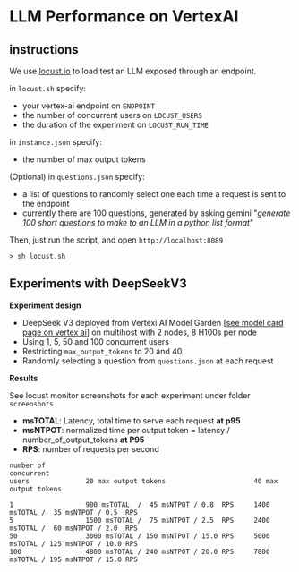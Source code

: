 # LLM Performance on VertexAI

## instructions

We use  [locust.io](https://locust.io/) to load test an LLM exposed through an endpoint.

in `locust.sh` specify:
- your vertex-ai endpoint on `ENDPOINT`
- the number of concurrent users on `LOCUST_USERS`
- the duration of the experiment on `LOCUST_RUN_TIME`

in `instance.json` specify:
- the number of max output tokens

(Optional) in `questions.json` specify:
- a list of questions to randomly select one each time a request is sent to the endpoint
- currently there are 100 questions, generated by asking gemini "_generate 100 short questions to make to an LLM in a python list format_"

Then, just run the script, and open `http://localhost:8089`

```
> sh locust.sh
```

## Experiments with DeepSeekV3

**Experiment design**

- DeepSeek V3 deployed from Vertexi AI Model Garden [[see model card page on vertex ai](https://console.cloud.google.com/vertex-ai/publishers/deepseek-ai/model-garden/deepseek-v3-1)] on multihost with 2 nodes, 8 H100s per node
- Using 1, 5, 50 and 100 concurrent users
- Restricting `max_output_tokens` to 20 and 40
- Randomly selecting a question from `questions.json` at each request

**Results**

See locust monitor screenshots for each experiment under folder `screenshots`

- **msTOTAL**: Latency, total time to serve each request **at p95**
- **msNTPOT**: normalized time per output token = latency / number_of_output_tokens **at P95**
- **RPS**: number of requests per second


```
number of
concurrent                
users              20 max output tokens                      40 max output tokens

1                  900 msTOTAL  /  45 msNTPOT / 0.8  RPS     1400 msTOTAL /  35 msNTPOT / 0.5  RPS
5                  1500 msTOTAL /  75 msNTPOT / 2.5  RPS     2400 msTOTAL /  60 msNTPOT / 2.0  RPS 
50                 3000 msTOTAL / 150 msNTPOT / 15.0 RPS     5000 msTOTAL / 125 msNTPOT / 10.0 RPS
100                4800 msTOTAL / 240 msNTPOT / 20.0 RPS     7800 msTOTAL / 195 msNTPOT / 15.0 RPS
```
